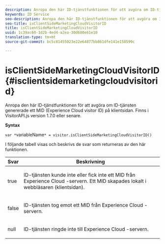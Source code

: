 ```yaml
---
description: Anropa den här ID-tjänstfunktionen för att avgöra om ID-tjänsten genererade ett MID (Experience Cloud visitor ID) på klientsidan. Finns i VisitorAPI.js version 1.7.0 eller senare.
keywords: ID Service
seo-description: Anropa den här ID-tjänstfunktionen för att avgöra om ID-tjänsten genererade ett MID (Experience Cloud visitor ID) på klientsidan. Finns i VisitorAPI.js version 1.7.0 eller senare.
seo-title: isClientSideMarketingCloudVisitorID
title: isClientSideMarketingCloudVisitorID
uuid: 1c39ac60-1d2b-4ed4-a2ea-30d680e61e10
translation-type: tm+mt
source-git-commit: bc5c81455023e22e64877bb861dfe141e158599c

---
```



# isClientSideMarketingCloudVisitorID{#isclientsidemarketingcloudvisitorid}

Anropa den här ID-tjänstfunktionen för att avgöra om ID-tjänsten genererade ett MID (Experience Cloud visitor ID) på klientsidan. Finns i VisitorAPI.js version 1.7.0 eller senare.

**Syntax**

`var *`variableName`* = visitor.isClientSideMarketingCloudVisitorID()`

I följande tabell visas och beskrivs de svar som returneras av den här funktionen.

<table id="table_5D08A5DD6FD04F94818B0E8B790D3136"> 
 <thead> 
  <tr> 
   <th colname="col1" class="entry"> Svar </th> 
   <th colname="col2" class="entry"> Beskrivning </th> 
  </tr> 
 </thead>
 <tbody> 
  <tr> 
   <td colname="col1"> <p> <span class="codeph"> true</span> </p> </td> 
   <td colname="col2"> <p>ID-tjänsten kunde inte eller fick inte ett MID från <span class="keyword"> Experience Cloud</span> -servern. Ett MID skapades lokalt i webbläsaren (klientsidan). </p> </td> 
  </tr> 
  <tr> 
   <td colname="col1"> <p> <span class="codeph"> false</span> </p> </td> 
   <td colname="col2"> <p>ID-tjänsten tog emot ett MID från <span class="keyword"> Experience Cloud</span> -servern. </p> </td> 
  </tr> 
  <tr> 
   <td colname="col1"> <p> <span class="codeph"> null</span> </p> </td> 
   <td colname="col2"> <p>ID-tjänsten ringde inte till <span class="keyword"> Experience Cloud</span> -servern. </p> </td> 
  </tr> 
 </tbody> 
</table>

